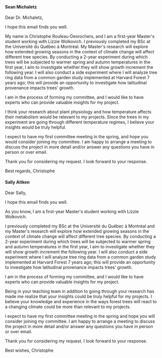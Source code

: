 #### Sean Michaletz

Dear Dr. Michaletz,

I hope this email finds you well.

My name is Christophe Rouleau-Desrochers, and I am a first-year Master's student working with Lizzie Wolkovich. I previously completed my BSc at the Université du Québec à Montréal. My Master's research will explore how extended growing seasons in the context of climate change will affect different tree species. By conducting a 2-year experiment during which trees will be subjected to warmer spring and autumn temperatures in the first year, I aim to investigate whether they will show growth increment the following year. I will also conduct a side experiment where I will analyze tree ring data from a common garden study implemented at Harvard Forest 7 years ago; this will provide an opportunity to investigate how latitudinal provenance impacts trees' growth.

I am in the process of forming my committee, and I would like to have experts who can provide valuable insights for my project.

I think your research about plant physiology and how temperature affects their metabolism would be relevant to my projects. Since the trees in my experiment are going through different temperature regimes, I believe your insights would be truly helpful. 

I expect to have my first committee meeting in the spring, and hope you would consider joining my committee. I am happy to arrange a meeting to discuss the project in more detail and/or answer any questions you have in person or over email. 

Thank you for considering my request. I look forward to your response.

Best regards,
Christophe

#### Sally Aitken

Dear Sally,

I hope this email finds you well.

As you know, I am a first-year Master's student working with Lizzie Wolkovich. 

I previously completed my BSc at the Université du Québec à Montréal and my Master's research will explore how extended growing seasons in the context of climate change will affect different tree species. By conducting a 2-year experiment during which trees will be subjected to warmer spring and autumn temperatures in the first year, I aim to investigate whether they will show growth increment the following year. I will also conduct a side experiment where I will analyze tree ring data from a common garden study implemented at Harvard Forest 7 years ago; this will provide an opportunity to investigate how latitudinal provenance impacts trees' growth. 

I am in the process of forming my committee, and I would like to have experts who can provide valuable insights for my project.

Being in your teaching team in addition to going through your research has made me realize that your insights could be truly helpful for my projects. I believe your knowledge and experience in the ways forest trees will react to a changing climate could be more than relevant to my projects. 

I expect to have my first committee meeting in the spring and hope you will consider joining my committee. I am happy to arrange a meeting to discuss the project in more detail and/or answer any questions you have in person or over email.

Thank you for considering my request. I look forward to your response.

Best wishes,
Christophe
